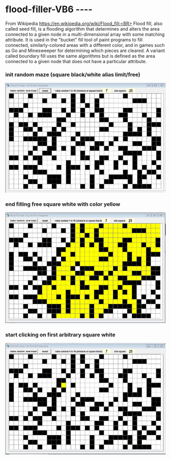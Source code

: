 # flood-filler-VB6 ----
From Wikipedia https://en.wikipedia.org/wiki/Flood_fill:<BR>
Flood fill, also called seed fill, is a flooding algorithm that determines and alters the area connected to a given node in a multi-dimensional array with some matching attribute. It is used in the "bucket" fill tool of paint programs to fill connected, similarly-colored areas with a different color, and in games such as Go and Minesweeper for determining which pieces are cleared. A variant called boundary fill uses the same algorithms but is defined as the area connected to a given node that does not have a particular attribute.
<BR>
### init random maze (square black/white alias limit/free)
![image](https://raw.githubusercontent.com/davidechiappetta/Recursive-flood-fill-with-4-directions-VB6/main/img/flood%20fill%20maze%20start.png)
### end filling free square white with color yellow
![image](https://raw.githubusercontent.com/davidechiappetta/Recursive-flood-fill-with-4-directions-VB6/main/img/flood%20fill%20maze%20end.png)
### start clicking on first arbitrary square white
![image](https://raw.githubusercontent.com/davidechiappetta/Recursive-flood-fill-with-4-directions-VB6/main/img/start%20clicking%20maze.png)
  
